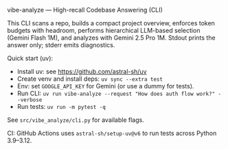 vibe-analyze — High-recall Codebase Answering (CLI)

This CLI scans a repo, builds a compact project overview, enforces token budgets with headroom, performs hierarchical LLM-based selection (Gemini Flash 1M), and analyzes with Gemini 2.5 Pro 1M. Stdout prints the answer only; stderr emits diagnostics.

Quick start (uv):
- Install uv: see https://github.com/astral-sh/uv
- Create venv and install deps: `uv sync --extra test`
- Env: set `GOOGLE_API_KEY` for Gemini (or use a dummy for tests).
- Run CLI: `uv run vibe-analyze --request "How does auth flow work?" --verbose`
- Run tests: `uv run -m pytest -q`

See `src/vibe_analyze/cli.py` for available flags.

CI: GitHub Actions uses `astral-sh/setup-uv@v6` to run tests across Python 3.9–3.12.
